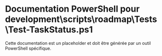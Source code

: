 # Documentation PowerShell pour development\scripts\roadmap\Tests\Test-TaskStatus.ps1

Cette documentation est un placeholder et doit être générée par un outil PowerShell spécifique.
